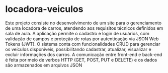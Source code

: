 # locadora-veiculos
Este projeto consiste no desenvolvimento de um site para o gerenciamento de uma locadora de carros, atendendo aos requisitos técnicos definidos em sala de aula. A aplicação permite o cadastro e login de usuários, com validação de campos e proteção de rotas por autenticação via JSON Web Tokens (JWT).
O sistema conta com funcionalidades CRUD para gerenciar os veículos disponíveis, possibilitando cadastrar, atualizar, visualizar e excluir informações dos carros. A comunicação entre front-end e back-end é feita por meio de verbos HTTP (GET, POST, PUT e DELETE) e os dados são armazenados em arquivos JSON
